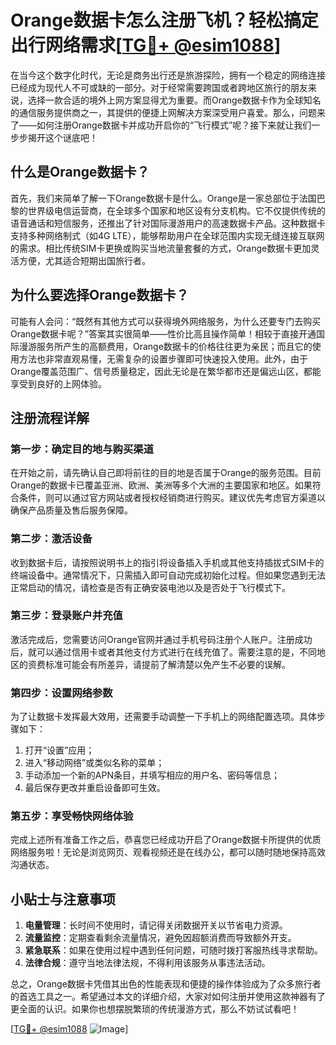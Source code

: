 # Orange数据卡怎么注册飞机？轻松搞定出行网络需求[[TG💪+ @esim1088](https://t.me/s/esim1088)]

在当今这个数字化时代，无论是商务出行还是旅游探险，拥有一个稳定的网络连接已经成为现代人不可或缺的一部分。对于经常需要跨国或者跨地区旅行的朋友来说，选择一款合适的境外上网方案显得尤为重要。而Orange数据卡作为全球知名的通信服务提供商之一，其提供的便捷上网解决方案深受用户喜爱。那么，问题来了——如何注册Orange数据卡并成功开启你的“飞行模式”呢？接下来就让我们一步步揭开这个谜底吧！

## 什么是Orange数据卡？

首先，我们来简单了解一下Orange数据卡是什么。Orange是一家总部位于法国巴黎的世界级电信运营商，在全球多个国家和地区设有分支机构。它不仅提供传统的语音通话和短信服务，还推出了针对国际漫游用户的高速数据卡产品。这种数据卡支持多种网络制式（如4G LTE），能够帮助用户在全球范围内实现无缝连接互联网的需求。相比传统SIM卡更换或购买当地流量套餐的方式，Orange数据卡更加灵活方便，尤其适合短期出国旅行者。

## 为什么要选择Orange数据卡？

可能有人会问：“既然有其他方式可以获得境外网络服务，为什么还要专门去购买Orange数据卡呢？”答案其实很简单——性价比高且操作简单！相较于直接开通国际漫游服务所产生的高额费用，Orange数据卡的价格往往更为亲民；而且它的使用方法也非常直观易懂，无需复杂的设置步骤即可快速投入使用。此外，由于Orange覆盖范围广、信号质量稳定，因此无论是在繁华都市还是偏远山区，都能享受到良好的上网体验。

## 注册流程详解

### 第一步：确定目的地与购买渠道
在开始之前，请先确认自己即将前往的目的地是否属于Orange的服务范围。目前Orange的数据卡已覆盖亚洲、欧洲、美洲等多个大洲的主要国家和地区。如果符合条件，则可以通过官方网站或者授权经销商进行购买。建议优先考虑官方渠道以确保产品质量及售后服务保障。

### 第二步：激活设备
收到数据卡后，请按照说明书上的指引将设备插入手机或其他支持插拔式SIM卡的终端设备中。通常情况下，只需插入即可自动完成初始化过程。但如果您遇到无法正常启动的情况，请检查是否有正确安装电池以及是否处于飞行模式下。

### 第三步：登录账户并充值
激活完成后，您需要访问Orange官网并通过手机号码注册个人账户。注册成功后，就可以通过信用卡或者其他支付方式进行在线充值了。需要注意的是，不同地区的资费标准可能会有所差异，请提前了解清楚以免产生不必要的误解。

### 第四步：设置网络参数
为了让数据卡发挥最大效用，还需要手动调整一下手机上的网络配置选项。具体步骤如下：
1. 打开“设置”应用；
2. 进入“移动网络”或类似名称的菜单；
3. 手动添加一个新的APN条目，并填写相应的用户名、密码等信息；
4. 最后保存更改并重启设备即可生效。

### 第五步：享受畅快网络体验
完成上述所有准备工作之后，恭喜您已经成功开启了Orange数据卡所提供的优质网络服务啦！无论是浏览网页、观看视频还是在线办公，都可以随时随地保持高效沟通状态。

## 小贴士与注意事项

1. **电量管理**：长时间不使用时，请记得关闭数据开关以节省电力资源。
2. **流量监控**：定期查看剩余流量情况，避免因超额消费而导致额外开支。
3. **紧急联系**：如果在使用过程中遇到任何问题，可随时拨打客服热线寻求帮助。
4. **法律合规**：遵守当地法律法规，不得利用该服务从事违法活动。

总之，Orange数据卡凭借其出色的性能表现和便捷的操作体验成为了众多旅行者的首选工具之一。希望通过本文的详细介绍，大家对如何注册并使用这款神器有了更全面的认识。如果你也想摆脱繁琐的传统漫游方式，那么不妨试试看吧！

[[TG💪+ @esim1088](https://t.me/s/esim1088) ![Image](https://i.postimg.cc/4NQfJmqS/Snipaste-2025-05-13-00-14-12.png)]